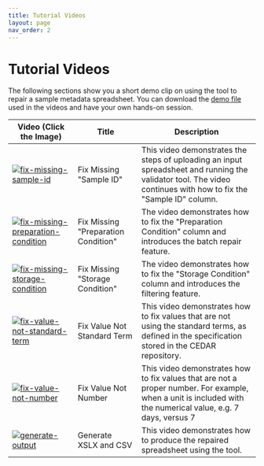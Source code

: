 ```yaml
---
title: Tutorial Videos
layout: page
nav_order: 2
---
```


# Tutorial Videos

The following sections show you a short demo clip on using the tool to repair a sample metadata spreadsheet. You can download the [demo file](https://drive.google.com/drive/folders/1kJAvgbEmmep3UKA9KFGg3915_FnMk8vg?usp=sharing) used in the videos and have your own hands-on session.

| Video (Click the Image) | Title| Description |
| ---------- | ----- | ------ |
| [![fix-missing-sample-id](https://img.youtube.com/vi/LnaEkNhoQdc/0.jpg)](https://www.youtube.com/watch?v=LnaEkNhoQdc) | Fix Missing "Sample ID" | This video demonstrates the steps of uploading an input spreadsheet and running the validator tool. The video continues with how to fix the "Sample ID" column. |
| [![fix-missing-preparation-condition](https://img.youtube.com/vi/2DR7Xa7MU7E/0.jpg)](https://www.youtube.com/watch?v=2DR7Xa7MU7E) | Fix Missing "Preparation Condition" | The video demonstrates how to fix the "Preparation Condition" column and introduces the batch repair feature. |
| [![fix-missing-storage-condition](https://img.youtube.com/vi/w-QcJakfBA0/0.jpg)](https://www.youtube.com/watch?v=w-QcJakfBA0) | Fix Missing "Storage Condition" | The video demonstrates how to fix the "Storage Condition" column and introduces the filtering feature. |
| [![fix-value-not-standard-term](https://img.youtube.com/vi/8QSKmvf-NKA/0.jpg)](https://www.youtube.com/watch?v=8QSKmvf-NKA) | Fix Value Not Standard Term | This video demonstrates how to fix values that are not using the standard terms, as defined in the specification stored in the CEDAR repository. |
| [![fix-value-not-number](https://img.youtube.com/vi/LeMY5cW5IwU/0.jpg)](https://www.youtube.com/watch?v=LeMY5cW5IwU) | Fix Value Not Number| This video demonstrates how to fix values that are not a proper number. For example, when a unit is included with the numerical value, e.g. 7 days, versus 7|
| [![generate-output](https://img.youtube.com/vi/Tx53MoQSWXw/0.jpg)](https://www.youtube.com/watch?v=Tx53MoQSWXw) | Generate XSLX and CSV | This video demonstrates how to produce the repaired spreadsheet using the tool. |
